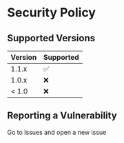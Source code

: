 # Security Policy

## Supported Versions


| Version | Supported          |
| ------- | ------------------ |
| 1.1.x   | :white_check_mark: |
| 1.0.x   | :x: |
| < 1.0   | :x:                |

## Reporting a Vulnerability

Go to Issues and open a new issue
